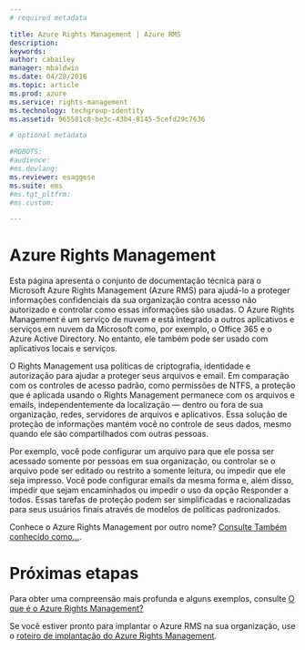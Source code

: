 ```yaml
---
# required metadata

title: Azure Rights Management | Azure RMS
description:
keywords:
author: cabailey
manager: mbaldwin
ms.date: 04/28/2016
ms.topic: article
ms.prod: azure
ms.service: rights-management
ms.technology: techgroup-identity
ms.assetid: 965581c8-be3c-43b4-8145-5cefd29c7636

# optional metadata

#ROBOTS:
#audience:
#ms.devlang:
ms.reviewer: esaggese
ms.suite: ems
#ms.tgt_pltfrm:
#ms.custom:

---
```


# Azure Rights Management
Esta página apresenta o conjunto de documentação técnica para o Microsoft Azure Rights Management (Azure RMS) para ajudá-lo a proteger informações confidenciais da sua organização contra acesso não autorizado e controlar como essas informações são usadas. O Azure Rights Management é um serviço de nuvem e está integrado a outros aplicativos e serviços em nuvem da Microsoft como, por exemplo, o Office 365 e o Azure Active Directory. No entanto, ele também pode ser usado com aplicativos locais e serviços.

O Rights Management usa políticas de criptografia, identidade e autorização para ajudar a proteger seus arquivos e email. Em comparação com os controles de acesso padrão, como permissões de NTFS, a proteção que é aplicada usando o Rights Management permanece com os arquivos e emails, independentemente da localização — dentro ou fora de sua organização, redes, servidores de arquivos e aplicativos. Essa solução de proteção de informações mantém você no controle de seus dados, mesmo quando ele são compartilhados com outras pessoas.

Por exemplo, você pode configurar um arquivo para que ele possa ser acessado somente por pessoas em sua organização, ou controlar se o arquivo pode ser editado ou restrito a somente leitura, ou impedir que ele seja impresso. Você pode configurar emails da mesma forma e, além disso, impedir que sejam encaminhados ou impedir o uso da opção Responder a todos. Essas tarefas de proteção podem ser simplificadas e racionalizadas para seus usuários finais através de modelos de políticas padronizados.

Conhece o Azure Rights Management por outro nome?  [Consulte Também conhecido como...](azure-rms-aka.md).

# Próximas etapas
Para obter uma compreensão mais profunda e alguns exemplos, consulte [O que é o Azure Rights Management?](what-is-azure-rms.md)

Se você estiver pronto para implantar o Azure RMS na sua organização, use o [roteiro de implantação do Azure Rights Management](../plan-design/deployment-roadmap.md).




<!--HONumber=Apr16_HO3-->


